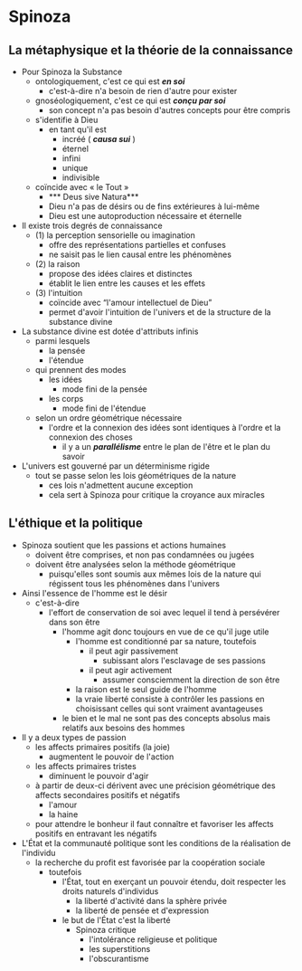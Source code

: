 # Spinoza

## La métaphysique et la théorie de la connaissance

- Pour Spinoza la Substance
  - ontologiquement, c'est ce qui est ***en soi***
    - c'est-à-dire n'a besoin de rien d'autre pour exister
  - gnoséologiquement, c'est ce qui est ***conçu par soi***
    - son concept n'a pas besoin d'autres concepts pour être compris
  - s'identifie à Dieu
    - en tant qu'il est
      - incréé ( ***causa sui*** )
      - éternel
      - infini
      - unique
      - indivisible
  - coïncide avec « le Tout »
    - *** Deus sive Natura***
    - Dieu n'a pas de désirs ou de fins extérieures à lui-même
    - Dieu est une autoproduction nécessaire et éternelle
- Il existe trois degrés de connaissance
  - (1) la perception sensorielle ou imagination
    - offre des représentations partielles et confuses
    - ne saisit pas le lien causal entre les phénomènes
  - (2) la raison
    - propose des idées claires et distinctes
    - établit le lien entre les causes et les effets
  - (3) l'intuition
    - coïncide avec “l'amour intellectuel de Dieu”
    - permet d'avoir l'intuition de l'univers et de la structure de la substance divine
- La substance divine est dotée d'attributs infinis
  - parmi lesquels
    - la pensée
    - l'étendue
  - qui prennent des modes
    - les idées
      - mode fini de la pensée
    - les corps
      - mode fini de l'étendue
  - selon un ordre géométrique nécessaire
    - l'ordre et la connexion des idées sont identiques à l'ordre et la connexion des choses
      - il y a un ***parallélisme*** entre le plan de l'être et le plan du savoir
- L'univers est gouverné par un déterminisme rigide
  - tout se passe selon les lois géométriques de la nature
    - ces lois n'admettent aucune exception
    - cela sert à Spinoza pour critique la croyance aux miracles



## L'éthique et la politique
- Spinoza soutient que les passions et actions humaines
  - doivent être comprises, et non pas condamnées ou jugées
  - doivent être analysées selon la méthode géométrique
    - puisqu'elles sont soumis aux mêmes lois de la nature qui régissent tous les phénomènes dans l'univers
- Ainsi l'essence de l'homme est le désir
  - c'est-à-dire
    - l'effort de conservation de soi avec lequel il tend à persévérer dans son être
      - l'homme agit donc toujours en vue de ce qu'il juge utile
        - l'homme est conditionné par sa nature, toutefois
          - il peut agir passivement
            - subissant alors l'esclavage de ses passions
          - il peut agir activement
            - assumer consciemment la direction de son être
        - la raison est le seul guide de l'homme
        - la vraie liberté consiste à contrôler les passions en choisissant celles qui sont vraiment avantageuses
      - le bien et le mal ne sont pas des concepts absolus mais relatifs aux besoins des hommes
- Il y a deux types de passion
  - les affects primaires positifs (la joie)
    - augmentent le pouvoir de l'action
  - les affects primaires tristes
    - diminuent le pouvoir d'agir
  - à partir de deux-ci dérivent avec une précision géométrique des affects secondaires positifs et négatifs
    - l'amour
    - la haine
  - pour attendre le bonheur il faut connaître et favoriser les affects positifs en entravant les négatifs
- L'État et la communauté politique sont les conditions de la réalisation de l'individu
  - la recherche du profit est favorisée par la coopération sociale
    - toutefois
      - l'État, tout en exerçant un pouvoir étendu, doit respecter les droits naturels d'individus
        - la liberté d'activité dans la sphère privée
        - la liberté de pensée et d'expression
      - le but de l'État c'est la liberté
        - Spinoza critique
          - l'intolérance religieuse et politique
          - les superstitions
          - l'obscurantisme